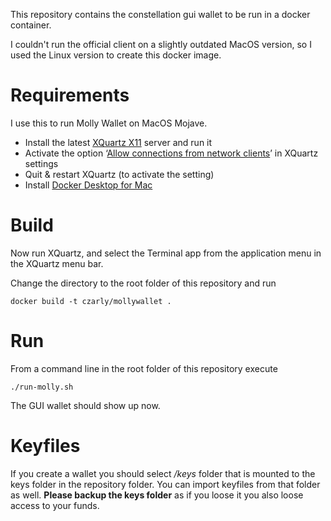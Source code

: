 This repository contains the constellation gui wallet to be run in a docker container.

I couldn't run the official client on a slightly outdated MacOS version, so I used the Linux version to create this docker image.

# Requirements 

I use this to run Molly Wallet on MacOS Mojave.

* Install the latest [XQuartz X11](https://www.xquartz.org/) server and run it
* Activate the option ‘[Allow connections from network clients](https://blogs.oracle.com/oraclewebcentersuite/running-gui-applications-on-native-docker-containers-for-mac)’ in XQuartz settings
* Quit & restart XQuartz (to activate the setting)
* Install [Docker Desktop for Mac](https://docs.docker.com/docker-for-mac/)

# Build

Now run XQuartz, and select the Terminal app from the application menu in the XQuartz menu bar.

Change the directory to the root folder of this repository and run

```
docker build -t czarly/mollywallet .
```

# Run

From a command line in the root folder of this repository execute

```
./run-molly.sh
```

The GUI wallet should show up now.

# Keyfiles

If you create a wallet you should select */keys* folder that is mounted to the keys folder in the repository folder. You can import keyfiles from that folder as well. 
**Please backup the keys folder** as if you loose it you also loose access to your funds.






